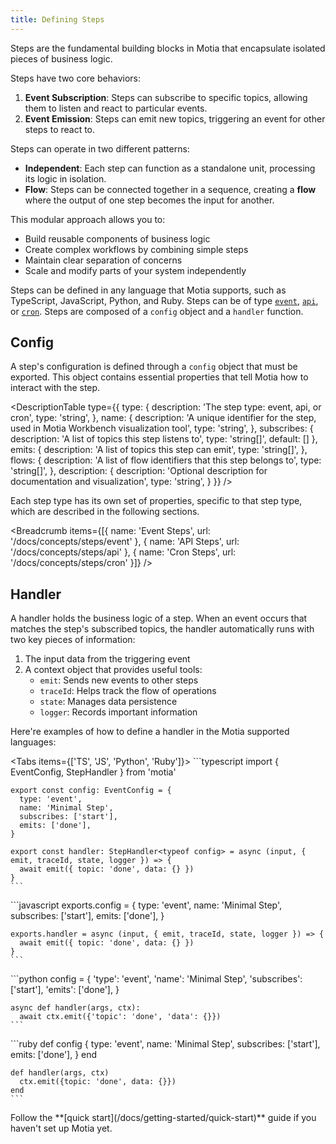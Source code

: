 ```yaml
---
title: Defining Steps
---
```


Steps are the fundamental building blocks in Motia that encapsulate isolated pieces of business logic. 

Steps have two core behaviors:

1. **Event Subscription**: Steps can subscribe to specific topics, allowing them to listen and react to particular events.
2. **Event Emission**: Steps can emit new topics, triggering an event for other steps to react to.

Steps can operate in two different patterns:
- **Independent**: Each step can function as a standalone unit, processing its logic in isolation.
- **Flow**: Steps can be connected together in a sequence, creating a **flow** where the output of one step becomes the input for another.

This modular approach allows you to:
- Build reusable components of business logic
- Create complex workflows by combining simple steps
- Maintain clear separation of concerns
- Scale and modify parts of your system independently

Steps can be defined in any language that Motia supports, such as TypeScript, JavaScript, Python, and Ruby. Steps can be of type [`event`](/docs/concepts/steps/event), [`api`](/docs/concepts/steps/api), or [`cron`](/docs/concepts/steps/cron). Steps are composed of a `config` object and a `handler` function.

## Config

A step's configuration is defined through a `config` object that must be exported. This object contains essential properties that tell Motia how to interact with the step.

<DescriptionTable
  type={{
    type: {
      description: 'The step type: event, api, or cron',
      type: 'string',
    },
    name: {
      description: 'A unique identifier for the step, used in Motia Workbench visualization tool',
      type: 'string',
    },
    subscribes: {
      description: 'A list of topics this step listens to',
      type: 'string[]',
      default: []
    },
    emits: {
      description: 'A list of topics this step can emit',
      type: 'string[]',
    },
    flows: {
      description: 'A list of flow identifiers that this step belongs to',
      type: 'string[]',
    },
    description: {
      description: 'Optional description for documentation and visualization',
      type: 'string',
    }
  }}
/>

Each step type has its own set of properties, specific to that step type, which are described in the following sections.

<Breadcrumb items={[{
  name: 'Event Steps',
  url: '/docs/concepts/steps/event'
}, {
  name: 'API Steps',
  url: '/docs/concepts/steps/api'
}, {
  name: 'Cron Steps',
  url: '/docs/concepts/steps/cron'
}]} />

## Handler

A handler holds the business logic of a step. When an event occurs that matches the step's subscribed topics, the handler automatically runs with two key pieces of information:

1. The input data from the triggering event
2. A context object that provides useful tools:
   - `emit`: Sends new events to other steps
   - `traceId`: Helps track the flow of operations
   - `state`: Manages data persistence
   - `logger`: Records important information

Here're examples of how to define a handler in the Motia supported languages:

<Tabs items={['TS', 'JS', 'Python', 'Ruby']}>
  <Tab value="TS">
    ```typescript
    import { EventConfig, StepHandler } from 'motia'

    export const config: EventConfig = {
      type: 'event',
      name: 'Minimal Step',
      subscribes: ['start'],
      emits: ['done'],
    }

    export const handler: StepHandler<typeof config> = async (input, { emit, traceId, state, logger }) => {
      await emit({ topic: 'done', data: {} })
    }
    ```
  </Tab>
  <Tab value="JS">
    ```javascript
    exports.config = {
      type: 'event',
      name: 'Minimal Step',
      subscribes: ['start'],
      emits: ['done'],
    }

    exports.handler = async (input, { emit, traceId, state, logger }) => {
      await emit({ topic: 'done', data: {} })
    }
    ```
  </Tab>
  <Tab value="Python">
    ```python
    config = {
        'type': 'event',
        'name': 'Minimal Step',
        'subscribes': ['start'],
        'emits': ['done'],
    }

    async def handler(args, ctx):
      await ctx.emit({'topic': 'done', 'data': {}})
    ```
  </Tab>
  <Tab value="Ruby">
    ```ruby
    def config
      {
        type: 'event',
        name: 'Minimal Step',
        subscribes: ['start'],
        emits: ['done'],
      }
    end

    def handler(args, ctx)
      ctx.emit({topic: 'done', data: {}})
    end
    ```
  </Tab>
</Tabs>

<Callout>
Follow the **[quick start](/docs/getting-started/quick-start)** guide if you haven't set up Motia yet.
</Callout>
